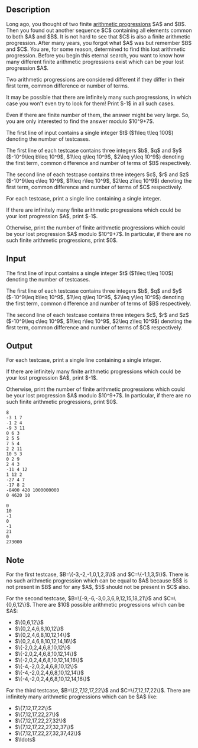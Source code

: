 ## Description

<div><p>Long ago, you thought of two finite <a href="https://en.wikipedia.org/wiki/Arithmetic_progression">arithmetic progressions</a> $A$ and $B$. Then you found out another sequence $C$ containing all elements common to both $A$ and $B$. It is not hard to see that $C$ is also a finite arithmetic progression. After many years, you forgot what $A$ was but remember $B$ and $C$. You are, for some reason, determined to find this lost arithmetic progression. Before you begin this eternal search, you want to know how many different finite arithmetic progressions exist which can be your lost progression $A$. </p><p>Two arithmetic progressions are considered different if they differ in their first term, common difference or number of terms.</p><p>It may be possible that there are infinitely many such progressions, in which case you won't even try to look for them! Print $-1$ in all such cases. </p><p>Even if there are finite number of them, the answer might be very large. So, you are only interested to find the answer modulo $10^9+7$.</p></div><div class="input-specification"><p>The first line of input contains a single integer $t$ ($1\leq t\leq 100$) denoting the number of testcases.</p><p>The first line of each testcase contains three integers $b$, $q$ and $y$ ($-10^9\leq b\leq 10^9$, $1\leq q\leq 10^9$, $2\leq y\leq 10^9$) denoting the first term, common difference and number of terms of $B$ respectively.</p><p>The second line of each testcase contains three integers $c$, $r$ and $z$ ($-10^9\leq c\leq 10^9$, $1\leq r\leq 10^9$, $2\leq z\leq 10^9$) denoting the first term, common difference and number of terms of $C$ respectively.</p></div><div class="output-specification"><p>For each testcase, print a single line containing a single integer.</p><p>If there are infinitely many finite arithmetic progressions which could be your lost progression $A$, print $-1$.</p><p>Otherwise, print the number of finite arithmetic progressions which could be your lost progression $A$ modulo $10^9+7$. In particular, if there are no such finite arithmetic progressions, print $0$.</p></div>

## Input

<p>The first line of input contains a single integer $t$ ($1\leq t\leq 100$) denoting the number of testcases.</p><p>The first line of each testcase contains three integers $b$, $q$ and $y$ ($-10^9\leq b\leq 10^9$, $1\leq q\leq 10^9$, $2\leq y\leq 10^9$) denoting the first term, common difference and number of terms of $B$ respectively.</p><p>The second line of each testcase contains three integers $c$, $r$ and $z$ ($-10^9\leq c\leq 10^9$, $1\leq r\leq 10^9$, $2\leq z\leq 10^9$) denoting the first term, common difference and number of terms of $C$ respectively.</p>

## Output

<p>For each testcase, print a single line containing a single integer.</p><p>If there are infinitely many finite arithmetic progressions which could be your lost progression $A$, print $-1$.</p><p>Otherwise, print the number of finite arithmetic progressions which could be your lost progression $A$ modulo $10^9+7$. In particular, if there are no such finite arithmetic progressions, print $0$.</p>





```input1
8
-3 1 7
-1 2 4
-9 3 11
0 6 3
2 5 5
7 5 4
2 2 11
10 5 3
0 2 9
2 4 3
-11 4 12
1 12 2
-27 4 7
-17 8 2
-8400 420 1000000000
0 4620 10
```




```output1
0
10
-1
0
-1
21
0
273000
```



## Note

<p>For the first testcase, $B=\{-3,-2,-1,0,1,2,3\}$ and $C=\{-1,1,3,5\}$. There is no such arithmetic progression which can be equal to $A$ because $5$ is not present in $B$ and for any $A$, $5$ should not be present in $C$ also. </p><p>For the second testcase, $B=\{-9,-6,-3,0,3,6,9,12,15,18,21\}$ and $C=\{0,6,12\}$. There are $10$ possible arithmetic progressions which can be $A$: </p><ul> <li> $\{0,6,12\}$ </li><li> $\{0,2,4,6,8,10,12\}$ </li><li> $\{0,2,4,6,8,10,12,14\}$ </li><li> $\{0,2,4,6,8,10,12,14,16\}$ </li><li> $\{-2,0,2,4,6,8,10,12\}$ </li><li> $\{-2,0,2,4,6,8,10,12,14\}$ </li><li> $\{-2,0,2,4,6,8,10,12,14,16\}$ </li><li> $\{-4,-2,0,2,4,6,8,10,12\}$ </li><li> $\{-4,-2,0,2,4,6,8,10,12,14\}$ </li><li> $\{-4,-2,0,2,4,6,8,10,12,14,16\}$ </li></ul><p>For the third testcase, $B=\{2,7,12,17,22\}$ and $C=\{7,12,17,22\}$. There are infinitely many arithmetic progressions which can be $A$ like: </p><ul> <li> $\{7,12,17,22\}$ </li><li> $\{7,12,17,22,27\}$ </li><li> $\{7,12,17,22,27,32\}$ </li><li> $\{7,12,17,22,27,32,37\}$ </li><li> $\{7,12,17,22,27,32,37,42\}$ </li><li> $\ldots$ </li></ul>
